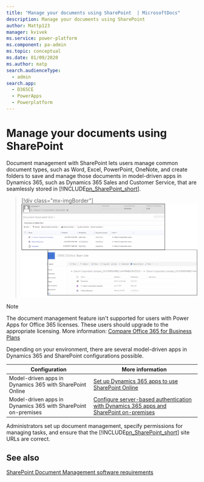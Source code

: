 ```yaml
---
title: "Manage your documents using SharePoint  | MicrosoftDocs"
description: Manage your documents using SharePoint 
author: Mattp123
manager: kvivek
ms.service: power-platform
ms.component: pa-admin
ms.topic: conceptual
ms.date: 01/09/2020
ms.author: matp
search.audienceType: 
  - admin
search.app: 
  - D365CE
  - PowerApps
  - Powerplatform
---
```

# Manage your documents using SharePoint

Document management with SharePoint lets users manage common document types, such as Word, Excel, PowerPoint, OneNote, and create folders to save and manage those documents in model-driven apps in Dynamics 365, such as Dynamics 365 Sales and Customer Service, that are seamlessly stored in [!INCLUDE[pn_SharePoint_short](../includes/pn-sharepoint-short.md)]. 

> [!div class="mx-imgBorder"] 
> ![](media/sp-ce-doc-management.png "Document management and SharePoint")

> [!NOTE]
> The document management feature isn't supported for users with Power Apps for Office 365 licenses. These users should upgrade to the appropriate licensing. More information: [Compare Office 365 for Business Plans](https://www.microsoft.com/en-us/microsoft-365/business/compare-more-office-365-for-business-plans) 

Depending on your environment, there are several model-driven apps in Dynamics 365 and SharePoint configurations possible. 

|Configuration  |More information  |
|---------|---------|
|Model-driven apps in Dynamics 365 with SharePoint Online  |  [Set up Dynamics 365 apps to use SharePoint Online](set-up-dynamics-365-online-to-use-sharepoint-online.md)    |
|Model-driven apps in Dynamics 365 with SharePoint on-premises     | [Configure server-based authentication with Dynamics 365 apps and SharePoint on-premises](configure-server-based-authentication-sharepoint-on-premises.md)        |

Administrators set up document management, specify permissions for managing tasks, and ensure that the [!INCLUDE[pn_SharePoint_short](../includes/pn-sharepoint-short.md)] site URLs are correct.  
  
## See also
[SharePoint Document Management software requirements](sharepoint-document-management-software-requirements.md) <br />
